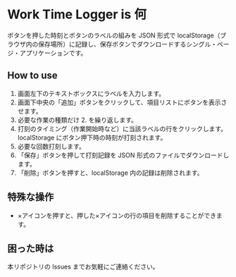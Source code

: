 # Work Time Logger is 何

ボタンを押した時刻とボタンのラベルの組みを JSON 形式で localStorage（ブラウザ内の保存場所）に記録し、保存ボタンでダウンロードするシングル・ページ・アプリケーションです。

## How to use

1. 画面左下のテキストボックスにラベルを入力します。
2. 画面下中央の「追加」ボタンをクリックして、項目リストにボタンを表示させます。
3. 必要な作業の種類だけ 2. を繰り返します。
4. 打刻のタイミング（作業開始時など）に当該ラベルの行をクリックします。localStorage にボタン押下時の時刻が打刻されます。
5. 必要な回数打刻します。
6. 「保存」ボタンを押して打刻記録を JSON 形式のファイルでダウンロードします。
7. 「削除」ボタンを押すと、localStorage 内の記録は削除されます。

## 特殊な操作

- ×アイコンを押すと、押した×アイコンの行の項目を削除することができます。

## 困った時は

本リポジトリの Issues までお気軽にご連絡ください。